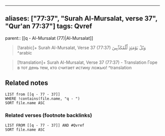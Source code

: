 
---
aliases: ["77:37", "Surah Al-Mursalat, verse 37", "Qur'an 77:37"]
tags: Qvref
---

parent:: [[q - Al-Mursalat (77)|Al-Mursalat]]

> [!arabic]+ Surah Al-Mursalat, Verse 37 (77:37)
> <span class="quran-arabic">وَيْلٌ يَوْمَئِذٍ لِّلْمُكَذِّبِينَ</span>
^arabic

> [!translation]+ Surah Al-Mursalat, Verse 37 (77:37) - Translation
> Горе в тот день тем, кто считает истину ложью!
^translation



## Related notes
```dataview
LIST from [[q - 77 - 37]]
WHERE !contains(file.name, "q - ")
SORT file.name ASC
```

### Related verses (footnote backlinks)
```dataview
LIST FROM [[q - 77 - 37]] AND #Qvref
SORT file.name ASC
```

